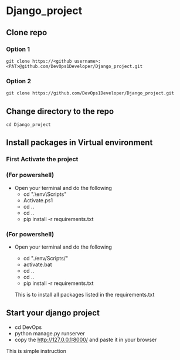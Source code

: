 # Django_project
## Clone repo 
### Option 1
    git clone https://<github username>:<PAT>@github.com/DevOps1Developer/Django_project.git

### Option 2
    git clone https://github.com/DevOps1Developer/Django_project.git

## Change directory to the repo
    cd Django_project 

## Install packages in  Virtual environment
### First Activate the project
### (For powershell)
* Open your terminal and do the following
    * cd ".\env\Scripts\"
    * Activate.ps1
    * cd ..
    * cd ..
    * pip install -r requirements.txt

### (For powershell)
* Open your terminal and do the following
    * cd  "./env/Scripts/"
    * activate.bat
    * cd ..
    * cd ..
    * pip install -r requirements.txt

    This is to install all packages listed in the requirements.txt

## Start your django project
* cd DevOps
* python manage.py runserver
* copy the http://127.0.0.1:8000/ and paste it in your browser

This is simple instruction